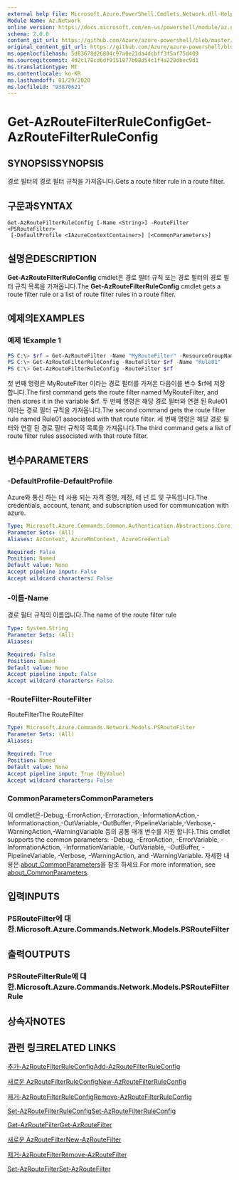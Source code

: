 ```yaml
---
external help file: Microsoft.Azure.PowerShell.Cmdlets.Network.dll-Help.xml
Module Name: Az.Network
online version: https://docs.microsoft.com/en-us/powershell/module/az.network/get-azroutefilterruleconfig
schema: 2.0.0
content_git_url: https://github.com/Azure/azure-powershell/blob/master/src/Network/Network/help/Get-AzRouteFilterRuleConfig.md
original_content_git_url: https://github.com/Azure/azure-powershell/blob/master/src/Network/Network/help/Get-AzRouteFilterRuleConfig.md
ms.openlocfilehash: 5d83678d26804c97a0e21da4dcbff3f5af75d409
ms.sourcegitcommit: 4d2c178cd6df9151877b08d54c1f4a228dbec9d1
ms.translationtype: MT
ms.contentlocale: ko-KR
ms.lasthandoff: 01/29/2020
ms.locfileid: "93870621"
---
```

# <span data-ttu-id="74259-101">Get-AzRouteFilterRuleConfig</span><span class="sxs-lookup"><span data-stu-id="74259-101">Get-AzRouteFilterRuleConfig</span></span>

## <span data-ttu-id="74259-102">SYNOPSIS</span><span class="sxs-lookup"><span data-stu-id="74259-102">SYNOPSIS</span></span>
<span data-ttu-id="74259-103">경로 필터의 경로 필터 규칙을 가져옵니다.</span><span class="sxs-lookup"><span data-stu-id="74259-103">Gets a route filter rule in a route filter.</span></span>

## <span data-ttu-id="74259-104">구문과</span><span class="sxs-lookup"><span data-stu-id="74259-104">SYNTAX</span></span>

```
Get-AzRouteFilterRuleConfig [-Name <String>] -RouteFilter <PSRouteFilter>
 [-DefaultProfile <IAzureContextContainer>] [<CommonParameters>]
```

## <span data-ttu-id="74259-105">설명은</span><span class="sxs-lookup"><span data-stu-id="74259-105">DESCRIPTION</span></span>
<span data-ttu-id="74259-106">**Get-AzRouteFilterRuleConfig** cmdlet은 경로 필터 규칙 또는 경로 필터의 경로 필터 규칙 목록을 가져옵니다.</span><span class="sxs-lookup"><span data-stu-id="74259-106">The **Get-AzRouteFilterRuleConfig** cmdlet gets a route filter rule or a list of route filter rules in a route filter.</span></span>

## <span data-ttu-id="74259-107">예제의</span><span class="sxs-lookup"><span data-stu-id="74259-107">EXAMPLES</span></span>

### <span data-ttu-id="74259-108">예제 1</span><span class="sxs-lookup"><span data-stu-id="74259-108">Example 1</span></span>
```powershell
PS C:\> $rf = Get-AzRouteFilter -Name "MyRouteFilter" -ResourceGroupName "MyResourceGroup"
PS C:\> Get-AzRouteFilterRuleConfig -RouteFilter $rf -Name "Rule01"
PS C:\> Get-AzRouteFilterRuleConfig -RouteFilter $rf
```

<span data-ttu-id="74259-109">첫 번째 명령은 MyRouteFilter 이라는 경로 필터를 가져온 다음이를 변수 $rf에 저장 합니다.</span><span class="sxs-lookup"><span data-stu-id="74259-109">The first command gets the route filter named MyRouteFilter, and then stores it in the variable $rf.</span></span>
<span data-ttu-id="74259-110">두 번째 명령은 해당 경로 필터와 연결 된 Rule01 이라는 경로 필터 규칙을 가져옵니다.</span><span class="sxs-lookup"><span data-stu-id="74259-110">The second command gets the route filter rule named Rule01 associated with that route filter.</span></span>
<span data-ttu-id="74259-111">세 번째 명령은 해당 경로 필터와 연결 된 경로 필터 규칙의 목록을 가져옵니다.</span><span class="sxs-lookup"><span data-stu-id="74259-111">The third command gets a list of route filter rules associated with that route filter.</span></span>

## <span data-ttu-id="74259-112">변수</span><span class="sxs-lookup"><span data-stu-id="74259-112">PARAMETERS</span></span>

### <span data-ttu-id="74259-113">-DefaultProfile</span><span class="sxs-lookup"><span data-stu-id="74259-113">-DefaultProfile</span></span>
<span data-ttu-id="74259-114">Azure와 통신 하는 데 사용 되는 자격 증명, 계정, 테 넌 트 및 구독입니다.</span><span class="sxs-lookup"><span data-stu-id="74259-114">The credentials, account, tenant, and subscription used for communication with azure.</span></span>

```yaml
Type: Microsoft.Azure.Commands.Common.Authentication.Abstractions.Core.IAzureContextContainer
Parameter Sets: (All)
Aliases: AzContext, AzureRmContext, AzureCredential

Required: False
Position: Named
Default value: None
Accept pipeline input: False
Accept wildcard characters: False
```

### <span data-ttu-id="74259-115">-이름</span><span class="sxs-lookup"><span data-stu-id="74259-115">-Name</span></span>
<span data-ttu-id="74259-116">경로 필터 규칙의 이름입니다.</span><span class="sxs-lookup"><span data-stu-id="74259-116">The name of the route filter rule</span></span>

```yaml
Type: System.String
Parameter Sets: (All)
Aliases:

Required: False
Position: Named
Default value: None
Accept pipeline input: False
Accept wildcard characters: False
```

### <span data-ttu-id="74259-117">-RouteFilter</span><span class="sxs-lookup"><span data-stu-id="74259-117">-RouteFilter</span></span>
<span data-ttu-id="74259-118">RouteFilter</span><span class="sxs-lookup"><span data-stu-id="74259-118">The RouteFilter</span></span>

```yaml
Type: Microsoft.Azure.Commands.Network.Models.PSRouteFilter
Parameter Sets: (All)
Aliases:

Required: True
Position: Named
Default value: None
Accept pipeline input: True (ByValue)
Accept wildcard characters: False
```

### <span data-ttu-id="74259-119">CommonParameters</span><span class="sxs-lookup"><span data-stu-id="74259-119">CommonParameters</span></span>
<span data-ttu-id="74259-120">이 cmdlet은-Debug,-ErrorAction,-Erroraction,-InformationAction,-Informationaction,-OutVariable,-OutBuffer,-PipelineVariable,-Verbose,-WarningAction,-WarningVariable 등의 공통 매개 변수를 지원 합니다.</span><span class="sxs-lookup"><span data-stu-id="74259-120">This cmdlet supports the common parameters: -Debug, -ErrorAction, -ErrorVariable, -InformationAction, -InformationVariable, -OutVariable, -OutBuffer, -PipelineVariable, -Verbose, -WarningAction, and -WarningVariable.</span></span> <span data-ttu-id="74259-121">자세한 내용은 [about_CommonParameters](https://go.microsoft.com/fwlink/?LinkID=113216)을 참조 하세요.</span><span class="sxs-lookup"><span data-stu-id="74259-121">For more information, see [about_CommonParameters](https://go.microsoft.com/fwlink/?LinkID=113216).</span></span>

## <span data-ttu-id="74259-122">입력</span><span class="sxs-lookup"><span data-stu-id="74259-122">INPUTS</span></span>

### <span data-ttu-id="74259-123">PSRouteFilter에 대 한.</span><span class="sxs-lookup"><span data-stu-id="74259-123">Microsoft.Azure.Commands.Network.Models.PSRouteFilter</span></span>

## <span data-ttu-id="74259-124">출력</span><span class="sxs-lookup"><span data-stu-id="74259-124">OUTPUTS</span></span>

### <span data-ttu-id="74259-125">PSRouteFilterRule에 대 한.</span><span class="sxs-lookup"><span data-stu-id="74259-125">Microsoft.Azure.Commands.Network.Models.PSRouteFilterRule</span></span>

## <span data-ttu-id="74259-126">상속자</span><span class="sxs-lookup"><span data-stu-id="74259-126">NOTES</span></span>

## <span data-ttu-id="74259-127">관련 링크</span><span class="sxs-lookup"><span data-stu-id="74259-127">RELATED LINKS</span></span>

[<span data-ttu-id="74259-128">추가-AzRouteFilterRuleConfig</span><span class="sxs-lookup"><span data-stu-id="74259-128">Add-AzRouteFilterRuleConfig</span></span>](./Add-AzRouteFilterRuleConfig.md)

[<span data-ttu-id="74259-129">새로운 AzRouteFilterRuleConfig</span><span class="sxs-lookup"><span data-stu-id="74259-129">New-AzRouteFilterRuleConfig</span></span>](./New-AzRouteFilterRuleConfig.md)

[<span data-ttu-id="74259-130">제거-AzRouteFilterRuleConfig</span><span class="sxs-lookup"><span data-stu-id="74259-130">Remove-AzRouteFilterRuleConfig</span></span>](./Remove-AzRouteFilterRuleConfig.md)

[<span data-ttu-id="74259-131">Set-AzRouteFilterRuleConfig</span><span class="sxs-lookup"><span data-stu-id="74259-131">Set-AzRouteFilterRuleConfig</span></span>](./Set-AzRouteFilterRuleConfig.md)

[<span data-ttu-id="74259-132">Get-AzRouteFilter</span><span class="sxs-lookup"><span data-stu-id="74259-132">Get-AzRouteFilter</span></span>](./Get-AzRouteFilter.md)

[<span data-ttu-id="74259-133">새로운 AzRouteFilter</span><span class="sxs-lookup"><span data-stu-id="74259-133">New-AzRouteFilter</span></span>](./New-AzRouteFilter.md)

[<span data-ttu-id="74259-134">제거-AzRouteFilter</span><span class="sxs-lookup"><span data-stu-id="74259-134">Remove-AzRouteFilter</span></span>](./Remove-AzRouteFilter.md)

[<span data-ttu-id="74259-135">Set-AzRouteFilter</span><span class="sxs-lookup"><span data-stu-id="74259-135">Set-AzRouteFilter</span></span>](./Set-AzRouteFilter.md)
